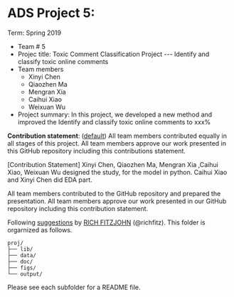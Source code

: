 # ADS Project 5: 
Term: Spring 2019

+ Team # 5
+ Projec title: Toxic Comment Classification Project --- Identify and classify toxic online comments
+ Team members
	+ Xinyi Chen
	+ Qiaozhen Ma
	+ Mengran Xia
	+ Caihui Xiao
	+ Weixuan Wu
+ Project summary: In this project, we developed a new method and improved the Identify and classify toxic online comments to xxx%
	
**Contribution statement**: ([default](doc/a_note_on_contributions.md)) All team members contributed equally in all stages of this project. All team members approve our work presented in this GitHub repository including this contributions statement. 

[Contribution Statement] Xinyi Chen, Qiaozhen Ma, Mengran Xia ,Caihui Xiao, Weixuan Wu designed the study, for the model in python. Caihui Xiao and Xinyi Chen did EDA part.

All team members contributed to the GitHub repository and prepared the presentation. All team members approve our work presented in our GitHub repository including this contribution statement.


Following [suggestions](http://nicercode.github.io/blog/2013-04-05-projects/) by [RICH FITZJOHN](http://nicercode.github.io/about/#Team) (@richfitz). This folder is orgarnized as follows.

```
proj/
├── lib/
├── data/
├── doc/
├── figs/
└── output/
```

Please see each subfolder for a README file.
